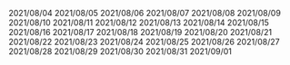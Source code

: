 2021/08/04
2021/08/05
2021/08/06
2021/08/07
2021/08/08
2021/08/09
2021/08/10
2021/08/11
2021/08/12
2021/08/13
2021/08/14
2021/08/15
2021/08/16
2021/08/17
2021/08/18
2021/08/19
2021/08/20
2021/08/21
2021/08/22
2021/08/23
2021/08/24
2021/08/25
2021/08/26
2021/08/27
2021/08/28
2021/08/29
2021/08/30
2021/08/31
2021/09/01
